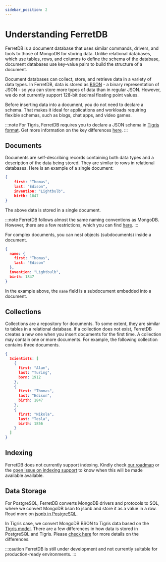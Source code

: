 ```yaml
---
sidebar_position: 2
---
```


# Understanding FerretDB

FerretDB is a document database that uses similar commands, drivers, and tools to those of MongoDB for storing data.
Unlike relational databases, which use tables, rows, and columns to define the schema of the database, document databases use key-value pairs to build the structure of a document.

Document databases can collect, store, and retrieve data in a variety of data types.
In FerretDB, data is stored as [BSON](https://bsonspec.org/spec.html) - a binary representation of JSON - so you can store more types of data than in regular JSON.
However, we do not currently support 128-bit decimal floating point values.

Before inserting data into a document, you do not need to declare a schema.
That makes it ideal for applications and workloads requiring flexible schemas, such as blogs, chat apps, and video games.

:::note
For Tigris, FerretDB requires you to declare a JSON schema in [Tigris format](https://docs.tigrisdata.com/overview/schema).
Get more information on the key differences [here](https://docs.ferretdb.io/diff/).
:::

## Documents

Documents are self-describing records containing both data types and a description of the data being stored.
They are similar to rows in relational databases.
Here is an example of a single document:

```json
{
    first: "Thomas",
    last: "Edison",
    invention: "Lightbulb",
    birth: 1847
}

```

The above data is stored in a single document.

:::note
FerretDB follows almost the same naming conventions as MongoDB.
However, there are a few restrictions, which you can find  [here](https://docs.ferretdb.io/diff/).
:::

For complex documents, you can nest objects (subdocuments) inside a document.

```json
{
  name: {
    first: "Thomas",
    last: "Edison"
  },
  invention: "Lightbulb",
  birth: 1847
}
```

In the example above, the `name` field is a subdocument embedded into a document.

## Collections

Collections are a repository for documents.
To some extent, they are similar to tables in a relational database.
If a collection does not exist, FerretDB creates a new one when you insert documents for the first time.
A collection may contain one or more documents.
For example, the following collection contains three documents.

```json
{
  Scientists: [
    {
      first: "Alan",
      last: "Turing",
      born: 1912
    },
    {
      first: "Thomas",
      last: "Edison",
      birth: 1847
    },
    {
      first: "Nikola",
      last: "Tesla",
      birth: 1856
    }
  ]
}

```

## Indexing

FerretDB does not currently support indexing.
Kindly check [our roadmap](https://github.com/orgs/FerretDB/projects/2) or the [open issue on indexing support](https://github.com/FerretDB/FerretDB/issues/78) to know when this will be made available available.

## Data Storage

For PostgreSQL, FerretDB converts MongoDB drivers and protocols to SQL, where we convert MongoDB bson to jsonb and store it as a value in a row.
Read more on [jsonb in PostgreSQL](https://www.postgresql.org/docs/current/datatype-json.html).

In Tigris case, we convert MongoDB BSON to Tigris data based on the [Tigris model](https://docs.tigrisdata.com/documents/datamodel).
There are a few differences in how data is stored in PostgreSQL and Tigris.
Please [check here](https://docs.ferretdb.io/diff/) for more details on the differences.

:::caution
FerretDB is still under development and not currently suitable for production-ready environments.
:::
